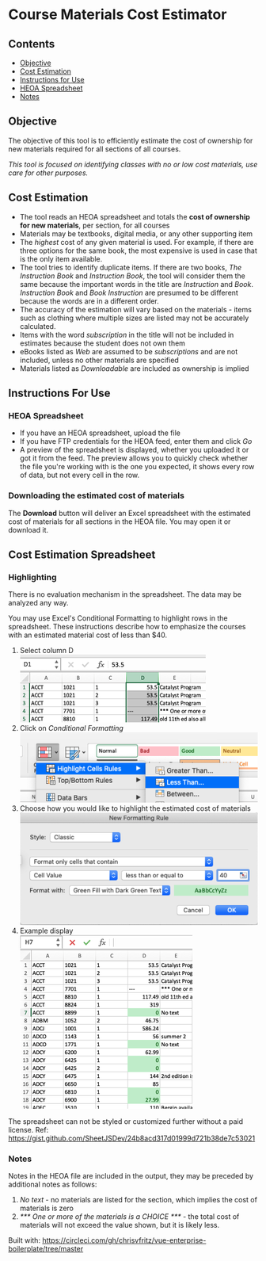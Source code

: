 # Course Materials Cost Estimator

## Contents

- [Objective](#objective)
- [Cost Estimation](#cost-estimation)
- [Instructions for Use](#instructions-for-use)
- [HEOA Spreadsheet](#heoa-spreadsheet)
- [Notes](#notes)

## Objective

The objective of this tool is to efficiently estimate the cost of ownership for new materials required for all sections of all courses.

_This tool is focused on identifying classes with no or low cost materials, use care for other purposes._

## Cost Estimation

- The tool reads an HEOA spreadsheet and totals the **cost of ownership for new materials**, per section, for all courses
- Materials may be textbooks, digital media, or any other supporting item
- The _highest_ cost of any given material is used. For example, if there are three options for the same book, the most expensive is used in case that is the only item available.
- The tool tries to identify duplicate items. If there are two books, _The Instruction Book_ and _Instruction Book_, the tool will consider them the same because the important words in the title are _Instruction_ and _Book_. _Instruction Book_ and _Book Instruction_ are presumed to be different because the words are in a different order.
- The accuracy of the estimation will vary based on the materials - items such as clothing where multiple sizes are listed may not be accurately calculated.
- Items with the word _subscription_ in the title will not be included in estimates because the student does not own them
- eBooks listed as _Web_ are assumed to be _subscriptions_ and are not included, unless no other materials are specified
- Materials listed as _Downloadable_ are included as ownership is implied

## Instructions For Use

### HEOA Spreadsheet

- If you have an HEOA spreadsheet, upload the file
- If you have FTP credentials for the HEOA feed, enter them and click _Go_
- A preview of the spreadsheet is displayed, whether you uploaded it or got it from the feed. The preview allows you to quickly check whether the file you're working with is the one you expected, it shows every row of data, but not every cell in the row.

### Downloading the estimated cost of materials

The **Download** button will deliver an Excel spreadsheet with the estimated cost of materials for all sections in the HEOA file. You may open it or download it.

## Cost Estimation Spreadsheet

### Highlighting

There is no evaluation mechanism in the spreadsheet. The data may be analyzed any way.

You may use Excel's Conditional Formatting to highlight rows in the spreadsheet. These instructions describe how to emphasize the courses with an estimated material cost of less than \$40.

1. Select column D  
   ![Select column D](public/assets/doc-images/excel-hints-1.png)
1. Click on _Conditional Formatting_  
   ![Click Conditional Formatting](public/assets/doc-images/excel-hints-2.png)
1. Choose how you would like to highlight the estimated cost of materials  
   ![Choose Conditional Formatting](public/assets/doc-images/excel-hints-3.png)
1. Example display  
   ![Example display](public/assets/doc-images/excel-hints-4.png)

The spreadsheet can not be styled or customized further without a paid license. Ref: <https://gist.github.com/SheetJSDev/24b8acd317d01999d721b38de7c53021>

### Notes

Notes in the HEOA file are included in the output, they may be preceded by additional notes as follows:

1. _No text_ - no materials are listed for the section, which implies the cost of materials is zero
1. _\*\*\* One or more of the materials is a CHOICE \*\*\*_ - the total cost of materials will not exceed the value shown, but it is likely less.

Built with: <https://circleci.com/gh/chrisvfritz/vue-enterprise-boilerplate/tree/master>
